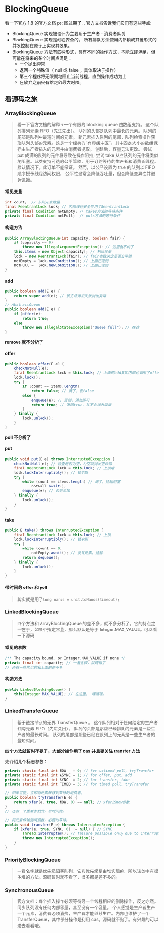 # BlockingQueue

看一下官方 1.8 的官方文档 ps: 图过期了...
官方文档告诉我们它们有这些特点:

- BlockingQueue 实现被设计为主要用于生产者 - 消费者队列
- BlockingQueue 实现是线程安全的。 所有排队方法使用内部锁或其他形式的并发控制在原子上实现其效果。
- BlockingQueue 方法有四种形式，具有不同的操作方式，不能立即满足，但可能在将来的某个时间点满足：
  - 一个抛出异常
  - 返回一个特殊值（ null 或 false ，具体取决于操作）
  - 第三个程序将无限期地阻止当前线程，直到操作成功为止
  - 在放弃之前只有给定的最大时限。

## 看源码之旅

### ArrayBlockingQueue

> 看一下官方文档的解释->一个有限的 blocking queue 由数组支持。 这个队列排列元素 FIFO（先进先出）。 队列的头部是队列中最长的元素。 队列的尾部是队列中最短时间的元素。 新元素插入队列的尾部，队列检索操作获取队列头部的元素。这是一个经典的“有界缓冲区”，其中固定大小的数组保存由生产者插入的元素并由消费者提取。 创建后，容量无法更改。 尝试 put 成满的队列的元件将导致在操作阻挡; 尝试 take 从空队列的元件将类似地阻塞。此类支持可选的公平策略，用于订购等待的生产者和消费者线程。 默认情况下，此订单不能保证。 然而，以公平设置为 true 的队列以 FIFO 顺序授予线程访问权限。 公平性通常会降低吞吐量，但会降低变异性并避免饥饿。

#### 常见变量

```java
int count;  // 队列元素数量
final ReentrantLock lock; // 内部线程安全性用了ReentrantLock
private final Condition notEmpty; // takes方法的等待条件
private final Condition notFull;  // puts方法的等待条件
```

#### 构造方法

```java
public ArrayBlockingQueue(int capacity, boolean fair) {
    if (capacity <= 0)
        throw new IllegalArgumentException(); // 这里就不说了
    this.items = new Object[capacity]; // 初始容量
    lock = new ReentrantLock(fair); // fair参数决定是否公平锁
    notEmpty = lock.newCondition(); // 上面已提到
    notFull =  lock.newCondition(); // 上面已提到
}
```

#### add

```java
public boolean add(E e) {
    return super.add(e); // 该方法添加失败抛出异常
}
// AbstractQueue
public boolean add(E e) {
    if (offer(e))
        return true;
    else
        throw new IllegalStateException("Queue full"); // 在这
}
```

**remove 就不分析了**

#### offer

```java
public boolean offer(E e) {
    checkNotNull(e);
    final ReentrantLock lock = this.lock; // 上面的add其实内部也调用了offer，当时我还觉得奇怪，add没上锁？。 原来offer上了锁的
    lock.lock();
    try {
        if (count == items.length)
            return false; // 满了，就false
        else {
            enqueue(e); // 否则，添加即可
            return true; // 返回true，并不会抛出异常
        }
    } finally {
        lock.unlock();
    }
}
```

**poll 不分析了**

#### put

```java
public void put(E e) throws InterruptedException {
    checkNotNull(e); // 检查是否为空，为空就抛出空异常
    final ReentrantLock lock = this.lock; // 上锁哦
    lock.lockInterruptibly(); // 锁中断
    try {
        while (count == items.length) // 满了，挂起阻塞
            notFull.await();
        enqueue(e); // 否则添加
    } finally {
        lock.unlock();
    }
}
```

#### take

```java
public E take() throws InterruptedException {
    final ReentrantLock lock = this.lock; // 上锁
    lock.lockInterruptibly(); // 锁中断
    try {
        while (count == 0)
            notEmpty.await(); // 没有元素，挂起
        return dequeue();
    } finally {
        lock.unlock();
    }
}
```

#### 带时间的 offer 和 poll

> 其实就是用了`long nanos = unit.toNanos(timeout);`

### LinkedBlockingQueue

> 四个方法和 ArrayBlockingQueue 的差不多，就不多分析了。它的特点之一在于，如果不指定容量，那么默认是等于 Integer.MAX_VALUE。可以看一下源码

#### 常见的参数

```java
/** The capacity bound, or Integer.MAX_VALUE if none */
private final int capacity; // 一看注释，就晓得了
// 还有一些常见的和上面的差不多
```

#### 构造方法

```java
public LinkedBlockingQueue() {
    this(Integer.MAX_VALUE); // 在这里， 嘿嘿嘿。
}
```

### LinkedTransferQueue

> 基于链接节点的无界 TransferQueue 。 这个队列相对于任何给定的生产者订购元素 FIFO（先进先出）。 队列的头部是那些已经排队的元素是一些生产者的最长时间。 队列的尾部是那些已经在队列上的元素是一些生产者的最短时间。

**四个方法就暂时不提了，大部分操作用了 cas 并且要关注 transfer 方法**

先介绍几个标志参数：

```java
private static final int NOW   = 0; // for untimed poll, tryTransfer
private static final int ASYNC = 1; // for offer, put, add
private static final int SYNC  = 2; // for transfer, take
private static final int TIMED = 3; // for timed poll, tryTransfer
```

```java
// 如果可能，立即将元素转移到等待的消费者。
public boolean tryTransfer(E e) {
    return xfer(e, true, NOW, 0) == null; // xfer的now参数
}
// 还有一个重载参数的，带时间的。
```

```java
// 将元素传输到消费者，必要时等待。
public void transfer(E e) throws InterruptedException {
    if (xfer(e, true, SYNC, 0) != null) { // SYNC
        Thread.interrupted(); // failure possible only due to interrupt
        throw new InterruptedException();
    }
}
```

### PriorityBlockingQueue

> 一看名字就是优先级阻塞队列，它的优先级是由堆实现的，所以该类中有很多堆的方法。源码暂时就不看了，很多都是差不多的。

### SynchronousQueue

> 官方文档：每个插入操作必须等待另一个线程相应的删除操作，反之亦然。 同步队列没有任何内部容量，甚至没有一个容量。 个人感觉是生产者生产一个元素，消费者必须消费，生产者才能继续生产。内部也维护了一个 TransferQueue，其中部分操作是利用 cas。源码就不贴了。有兴趣的可以进去看看哦。

